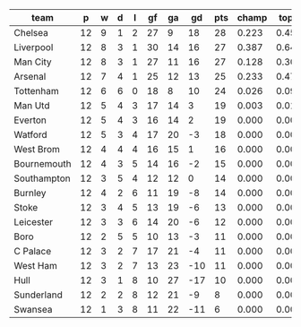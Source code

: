 |    team     | p  | w | d | l | gf | ga | gd  | pts | champ | top2  | top3  | top4  |  5-7  | bot4  | bot3  | bot2  |
|-------------|----|---|---|---|----|----|-----|-----|-------|-------|-------|-------|-------|-------|-------|-------|
| Chelsea     | 12 | 9 | 1 | 2 | 27 |  9 |  18 |  28 | 0.223 | 0.457 | 0.683 | 0.856 | 0.139 | 0.000 | 0.000 | 0.000|
| Liverpool   | 12 | 8 | 3 | 1 | 30 | 14 |  16 |  27 | 0.387 | 0.647 | 0.817 | 0.930 | 0.069 | 0.000 | 0.000 | 0.000|
| Man City    | 12 | 8 | 3 | 1 | 27 | 11 |  16 |  27 | 0.128 | 0.308 | 0.531 | 0.764 | 0.227 | 0.000 | 0.000 | 0.000|
| Arsenal     | 12 | 7 | 4 | 1 | 25 | 12 |  13 |  25 | 0.233 | 0.478 | 0.707 | 0.878 | 0.119 | 0.000 | 0.000 | 0.000|
| Tottenham   | 12 | 6 | 6 | 0 | 18 |  8 |  10 |  24 | 0.026 | 0.093 | 0.205 | 0.396 | 0.543 | 0.000 | 0.000 | 0.000|
| Man Utd     | 12 | 5 | 4 | 3 | 17 | 14 |   3 |  19 | 0.003 | 0.016 | 0.047 | 0.125 | 0.621 | 0.002 | 0.001 | 0.001|
| Everton     | 12 | 5 | 4 | 3 | 16 | 14 |   2 |  19 | 0.000 | 0.002 | 0.006 | 0.025 | 0.357 | 0.021 | 0.011 | 0.005|
| Watford     | 12 | 5 | 3 | 4 | 17 | 20 |  -3 |  18 | 0.000 | 0.000 | 0.001 | 0.006 | 0.151 | 0.082 | 0.047 | 0.024|
| West Brom   | 12 | 4 | 4 | 4 | 16 | 15 |   1 |  16 | 0.000 | 0.000 | 0.001 | 0.006 | 0.178 | 0.069 | 0.041 | 0.020|
| Bournemouth | 12 | 4 | 3 | 5 | 14 | 16 |  -2 |  15 | 0.000 | 0.000 | 0.000 | 0.002 | 0.091 | 0.148 | 0.087 | 0.048|
| Southampton | 12 | 3 | 5 | 4 | 12 | 12 |   0 |  14 | 0.000 | 0.000 | 0.002 | 0.008 | 0.205 | 0.059 | 0.033 | 0.017|
| Burnley     | 12 | 4 | 2 | 6 | 11 | 19 |  -8 |  14 | 0.000 | 0.000 | 0.000 | 0.001 | 0.039 | 0.283 | 0.195 | 0.113|
| Stoke       | 12 | 3 | 4 | 5 | 13 | 19 |  -6 |  13 | 0.000 | 0.000 | 0.000 | 0.000 | 0.032 | 0.309 | 0.212 | 0.129|
| Leicester   | 12 | 3 | 3 | 6 | 14 | 20 |  -6 |  12 | 0.000 | 0.000 | 0.000 | 0.001 | 0.049 | 0.254 | 0.174 | 0.102|
| Boro        | 12 | 2 | 5 | 5 | 10 | 13 |  -3 |  11 | 0.000 | 0.000 | 0.000 | 0.002 | 0.114 | 0.134 | 0.087 | 0.046|
| C Palace    | 12 | 3 | 2 | 7 | 17 | 21 |  -4 |  11 | 0.000 | 0.000 | 0.000 | 0.000 | 0.025 | 0.363 | 0.264 | 0.163|
| West Ham    | 12 | 3 | 2 | 7 | 13 | 23 | -10 |  11 | 0.000 | 0.000 | 0.000 | 0.000 | 0.004 | 0.688 | 0.578 | 0.445|
| Hull        | 12 | 3 | 1 | 8 | 10 | 27 | -17 |  10 | 0.000 | 0.000 | 0.000 | 0.000 | 0.009 | 0.551 | 0.445 | 0.309|
| Sunderland  | 12 | 2 | 2 | 8 | 12 | 21 |  -9 |   8 | 0.000 | 0.000 | 0.000 | 0.000 | 0.007 | 0.618 | 0.510 | 0.377|
| Swansea     | 12 | 1 | 3 | 8 | 11 | 22 | -11 |   6 | 0.000 | 0.000 | 0.000 | 0.000 | 0.022 | 0.419 | 0.315 | 0.203|
